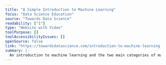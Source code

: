 ```yaml
---
title: "A Simple Introduction to Machine Learning"
focus: "Data Science Education"
source: "Towards Data Science"
readability: ["I"]
type: "Website with Video"
toolPurpose: []
toolAccessibilityIssues: []
openSource: false
link: "https://towardsdatascience.com/introduction-to-machine-learning-f41aabc55264"
summary: |-
  An introduction to machine learning and the two main categories of machine learning models: supervised and unsupervised.
---
```


